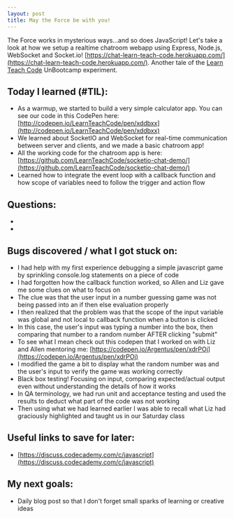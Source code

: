```yaml
---
layout: post
title: May the Force be with you!
---
```


The Force works in mysterious ways...and so does JavaScript!
Let's take a look at how we setup a realtime chatroom webapp
using Express, Node.js, WebSocket and Socket.io! [https://chat-learn-teach-code.herokuapp.com/](https://chat-learn-teach-code.herokuapp.com/).
Another tale of the [Learn Teach Code](http://learnteachcode.org/) UnBootcamp experiment.

## Today I learned (#TIL):

- As a warmup, we started to build a very simple calculator app. You can see our code in this CodePen here\: [http://codepen.io/LearnTeachCode/pen/xddbxx](http://codepen.io/LearnTeachCode/pen/xddbxx)
- We learned about SocketIO and WebSocket for real-time communication between server and clients, and we made a basic chatroom app!
- All the working code for the chatroom app is here\: [https://github.com/LearnTeachCode/socketio-chat-demo/](https://github.com/LearnTeachCode/socketio-chat-demo/)
- Learned how to integrate the event loop with a callback function and how scope of variables need to follow the trigger and action flow


## Questions:

-
-

## Bugs discovered / what I got stuck on:

- I had help with my first experience debugging a simple javascript game by sprinkling console.log statements on a piece of code
- I had forgotten how the callback function worked, so Allen and Liz gave me some clues on what to focus on
- The clue was that the user input in a number guessing game was not being passed into an if then else evaluation properly
- I then realized that the problem was that the scope of the input variable was global and not local to callback function when a button is clicked
- In this case, the user's input was typing a number into the box, then comparing that number to a random number AFTER clicking "submit"
- To see what I mean check out this codepen that I worked on with Liz and Allen mentoring me\: [https://codepen.io/Argentus/pen/xdrPOj](https://codepen.io/Argentus/pen/xdrPOj)
- I modified the game a bit to display what the random number was and the user's input to verify the game was working correctly
- Black box testing!  Focusing on input, comparing expected/actual output even without understanding the details of how it works
- In QA terminology, we had run unit and acceptance testing and used the results to deduct what part of the code was not working
- Then using what we had learned earlier I was able to recall what Liz had graciously highlighted and taught us in our Saturday class


## Useful links to save for later:

- [https://discuss.codecademy.com/c/javascript](https://discuss.codecademy.com/c/javascript)


## My next goals:

- Daily blog post so that I don't forget small sparks of learning or creative ideas
